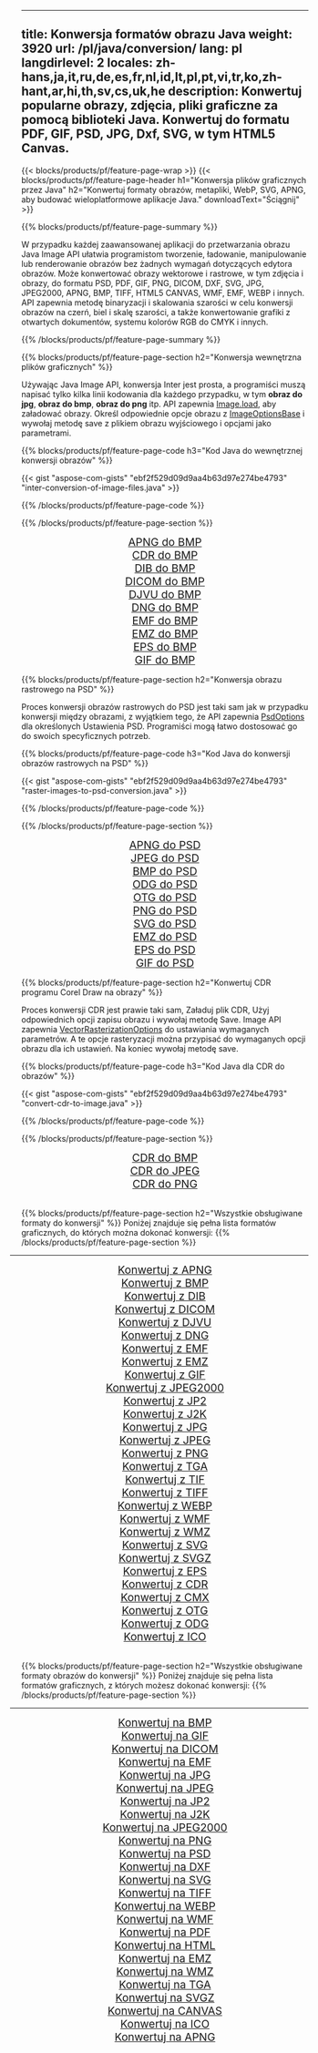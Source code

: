﻿
---
title: Konwersja formatów obrazu Java 
weight: 3920
url: /pl/java/conversion/ 
lang: pl
langdirlevel: 2
locales: zh-hans,ja,it,ru,de,es,fr,nl,id,lt,pl,pt,vi,tr,ko,zh-hant,ar,hi,th,sv,cs,uk,he
description: Konwertuj popularne obrazy, zdjęcia, pliki graficzne za pomocą biblioteki Java. Konwertuj do formatu PDF, GIF, PSD, JPG, Dxf, SVG, w tym HTML5 Canvas.
---

{{< blocks/products/pf/feature-page-wrap >}}
{{< blocks/products/pf/feature-page-header h1="Konwersja plików graficznych przez Java" h2="Konwertuj formaty obrazów, metapliki, WebP, SVG, APNG, aby budować wieloplatformowe aplikacje Java." downloadText="Ściągnij" >}}

{{% blocks/products/pf/feature-page-summary %}}

W przypadku każdej zaawansowanej aplikacji do przetwarzania obrazu Java Image API ułatwia programistom tworzenie, ładowanie, manipulowanie lub renderowanie obrazów bez żadnych wymagań dotyczących edytora obrazów. Może konwertować obrazy wektorowe i rastrowe, w tym zdjęcia i obrazy, do formatu PSD, PDF, GIF, PNG, DICOM, DXF, SVG, JPG, JPEG2000, APNG, BMP, TIFF, HTML5 CANVAS, WMF, EMF, WEBP i innych. API zapewnia metodę binaryzacji i skalowania szarości w celu konwersji obrazów na czerń, biel i skalę szarości, a także konwertowanie grafiki z otwartych dokumentów, systemu kolorów RGB do CMYK i innych.

{{% /blocks/products/pf/feature-page-summary  %}}

{{% blocks/products/pf/feature-page-section  h2="Konwersja wewnętrzna plików graficznych" %}}

Używając Java Image API, konwersja Inter jest prosta, a programiści muszą napisać tylko kilka linii kodowania dla każdego przypadku, w tym **obraz do jpg**, **obraz do bmp**, **obraz do png** itp. API zapewnia [ Image.load](https://apireference.aspose.com/imaging/java/com.aspose.imaging/Image#load-java.lang.String-), aby załadować obrazy. Określ odpowiednie opcje obrazu z [ImageOptionsBase](https://apireference.aspose.com/imaging/java/com.aspose.imaging/ImageOptionsBase) i wywołaj metodę save z plikiem obrazu wyjściowego i opcjami jako parametrami.

{{% blocks/products/pf/feature-page-code h3="Kod Java do wewnętrznej konwersji obrazów" %}}

{{< gist "aspose-com-gists" "ebf2f529d09d9aa4b63d97e274be4793" "inter-conversion-of-image-files.java" >}}

{{% /blocks/products/pf/feature-page-code  %}}

{{% /blocks/products/pf/feature-page-section %}}

<div class="container-fluid productfamilypage bg-gray">
    <div class="convertypes bg-gray agp-content section">
        <div class="container">
		<div class="row other-converters" style="gap: 10px;font-size: 19px;text-align:center;">
		   <div class="col-md-2 other-converter remove-lp remove-rp">
		      <a href="/imaging/pl/java/conversion/apng-to-bmp/" style="padding:15px;">APNG do BMP</a>
		   </div>
		   <div class="col-md-2 other-converter remove-lp remove-rp">
		      <a href="/imaging/pl/java/conversion/cdr-to-bmp/" style="padding:15px;">CDR do BMP</a>
		   </div>
		   <div class="col-md-2 other-converter remove-lp remove-rp">
		      <a href="/imaging/pl/java/conversion/dib-to-bmp/" style="padding:15px;">DIB do BMP</a>
		   </div>
		   <div class="col-md-2 other-converter remove-lp remove-rp">
		      <a href="/imaging/pl/java/conversion/dicom-to-bmp/" style="padding:15px;">DICOM do BMP</a>
		   </div>
 		   <div class="col-md-2 other-converter remove-lp remove-rp">
		      <a href="/imaging/pl/java/conversion/djvu-to-bmp/" style="padding:15px;">DJVU do BMP</a>
		   </div>
		   <div class="col-md-2 other-converter remove-lp remove-rp">
		      <a href="/imaging/pl/java/conversion/dng-to-bmp/" style="padding:15px;">DNG do BMP</a>
		   </div>
		   <div class="col-md-2 other-converter remove-lp remove-rp">
		      <a href="/imaging/pl/java/conversion/emf-to-bmp/" style="padding:15px;">EMF do BMP</a>
		   </div>
		   <div class="col-md-2 other-converter remove-lp remove-rp">
		      <a href="/imaging/pl/java/conversion/emz-to-bmp/" style="padding:15px;">EMZ do BMP</a>
		   </div>
		   <div class="col-md-2 other-converter remove-lp remove-rp">
		      <a href="/imaging/pl/java/conversion/eps-to-bmp/" style="padding:15px;">EPS do BMP</a>
		   </div>
		   <div class="col-md-2 other-converter remove-lp remove-rp">
		      <a href="/imaging/pl/java/conversion/gif-to-bmp/" style="padding:15px;">GIF do BMP</a>
		   </div>
		</div>
	</div>
    </div>
</div>

{{% blocks/products/pf/feature-page-section  h2="Konwersja obrazu rastrowego na PSD" %}}

Proces konwersji obrazów rastrowych do PSD jest taki sam jak w przypadku konwersji między obrazami, z wyjątkiem tego, że API zapewnia [PsdOptions](https://apireference.aspose.com/imaging/java/com.aspose.imaging.imageoptions/PsdOptions) dla określonych Ustawienia PSD. Programiści mogą łatwo dostosować go do swoich specyficznych potrzeb.

{{% blocks/products/pf/feature-page-code h3="Kod Java do konwersji obrazów rastrowych na PSD" %}}

{{< gist "aspose-com-gists" "ebf2f529d09d9aa4b63d97e274be4793" "raster-images-to-psd-conversion.java" >}}

{{% /blocks/products/pf/feature-page-code  %}}

{{% /blocks/products/pf/feature-page-section %}}

<div class="container-fluid productfamilypage bg-gray">
    <div class="convertypes bg-gray agp-content section">
        <div class="container">
		<div class="row other-converters" style="gap: 10px;font-size: 19px;text-align:center;">
		   <div class="col-md-2 other-converter remove-lp remove-rp">
		      <a href="/imaging/pl/java/conversion/apng-to-PSD/" style="padding:15px;">APNG do PSD</a>
		   </div>
		   <div class="col-md-2 other-converter remove-lp remove-rp">
		      <a href="/imaging/pl/java/conversion/jpeg-to-PSD/" style="padding:15px;">JPEG do PSD</a>
		   </div>
		   <div class="col-md-2 other-converter remove-lp remove-rp">
		      <a href="/imaging/pl/java/conversion/bmp-to-PSD/" style="padding:15px;">BMP do PSD</a>
		   </div>
		   <div class="col-md-2 other-converter remove-lp remove-rp">
		      <a href="/imaging/pl/java/conversion/odg-to-PSD/" style="padding:15px;">ODG do PSD</a>
		   </div>
 		   <div class="col-md-2 other-converter remove-lp remove-rp">
		      <a href="/imaging/pl/java/conversion/otg-to-PSD/" style="padding:15px;">OTG do PSD</a>
		   </div>
		   <div class="col-md-2 other-converter remove-lp remove-rp">
		      <a href="/imaging/pl/java/conversion/png-to-PSD/" style="padding:15px;">PNG do PSD</a>
		   </div>
		   <div class="col-md-2 other-converter remove-lp remove-rp">
		      <a href="/imaging/pl/java/conversion/svg-to-PSD/" style="padding:15px;">SVG do PSD</a>
		   </div>
		   <div class="col-md-2 other-converter remove-lp remove-rp">
		      <a href="/imaging/pl/java/conversion/emz-to-PSD/" style="padding:15px;">EMZ do PSD</a>
		   </div>
		   <div class="col-md-2 other-converter remove-lp remove-rp">
		      <a href="/imaging/pl/java/conversion/eps-to-PSD/" style="padding:15px;">EPS do PSD</a>
		   </div>
		   <div class="col-md-2 other-converter remove-lp remove-rp">
		      <a href="/imaging/pl/java/conversion/gif-to-PSD/" style="padding:15px;">GIF do PSD</a>
		   </div>
		</div>
	</div>
    </div>
</div>

{{% blocks/products/pf/feature-page-section  h2="Konwertuj CDR programu Corel Draw na obrazy" %}}

Proces konwersji CDR jest prawie taki sam, Załaduj plik CDR, Użyj odpowiednich opcji zapisu obrazu i wywołaj metodę Save. Image API zapewnia [VectorRasterizationOptions](https://apireference.aspose.com/imaging/java/com.aspose.imaging.imageoptions/vectorrasterizationoptions) do ustawiania wymaganych parametrów. A te opcje rasteryzacji można przypisać do wymaganych opcji obrazu dla ich ustawień. Na koniec wywołaj metodę save. 

{{% blocks/products/pf/feature-page-code h3="Kod Java dla CDR do obrazów" %}}

{{< gist "aspose-com-gists" "ebf2f529d09d9aa4b63d97e274be4793" "convert-cdr-to-image.java" >}}

{{% /blocks/products/pf/feature-page-code  %}}

{{% /blocks/products/pf/feature-page-section %}}

<div class="container-fluid productfamilypage bg-gray">
    <div class="convertypes bg-gray agp-content section">
        <div class="container">
		<div class="row other-converters" style="gap: 10px;font-size: 19px;text-align:center;">
		   <div class="col-md-2 other-converter remove-lp remove-rp">
		      <a href="/imaging/pl/java/conversion/CDR-to-bmp/" style="padding:15px;">CDR do BMP</a>
		   </div>
		   <div class="col-md-2 other-converter remove-lp remove-rp">
		      <a href="/imaging/pl/java/conversion/CDR-to-jpeg/" style="padding:15px;">CDR do JPEG</a>
		   </div>
		   <div class="col-md-2 other-converter remove-lp remove-rp">
		      <a href="/imaging/pl/java/conversion/CDR-to-png/" style="padding:15px;">CDR do PNG</a>
		   </div>		   
		</div>
	</div>
    </div>
</div>
<br/>

{{% blocks/products/pf/feature-page-section  h2="Wszystkie obsługiwane formaty do konwersji" %}}
Poniżej znajduje się pełna lista formatów graficznych, do których można dokonać konwersji:
{{% /blocks/products/pf/feature-page-section %}}
<div class="container-fluid productfamilypage bg-gray">
    <div class="convertypes bg-gray agp-content section">
        <div class="container">
                <hr style="margin-left:-20px;"/>
		<div class="row other-converters" style="gap: 10px;font-size: 19px;text-align:center;">
		    <div class='col-md-2 other-converter remove-lp remove-rp'><a href="/imaging/pl/java/conversion/from/apng/" style="padding:15px;">Konwertuj z APNG</a></div>
<div class='col-md-2 other-converter remove-lp remove-rp'><a href="/imaging/pl/java/conversion/from/bmp/" style="padding:15px;">Konwertuj z BMP</a></div>
<div class='col-md-2 other-converter remove-lp remove-rp'><a href="/imaging/pl/java/conversion/from/dib/" style="padding:15px;">Konwertuj z DIB</a></div>
<div class='col-md-2 other-converter remove-lp remove-rp'><a href="/imaging/pl/java/conversion/from/dicom/" style="padding:15px;">Konwertuj z DICOM</a></div>
<div class='col-md-2 other-converter remove-lp remove-rp'><a href="/imaging/pl/java/conversion/from/djvu/" style="padding:15px;">Konwertuj z DJVU</a></div>
<div class='col-md-2 other-converter remove-lp remove-rp'><a href="/imaging/pl/java/conversion/from/dng/" style="padding:15px;">Konwertuj z DNG</a></div>
<div class='col-md-2 other-converter remove-lp remove-rp'><a href="/imaging/pl/java/conversion/from/emf/" style="padding:15px;">Konwertuj z EMF</a></div>
<div class='col-md-2 other-converter remove-lp remove-rp'><a href="/imaging/pl/java/conversion/from/emz/" style="padding:15px;">Konwertuj z EMZ</a></div>
<div class='col-md-2 other-converter remove-lp remove-rp'><a href="/imaging/pl/java/conversion/from/gif/" style="padding:15px;">Konwertuj z GIF</a></div>
<div class='col-md-2 other-converter remove-lp remove-rp'><a href="/imaging/pl/java/conversion/from/jpeg2000/" style="padding:15px;">Konwertuj z JPEG2000</a></div>
<div class='col-md-2 other-converter remove-lp remove-rp'><a href="/imaging/pl/java/conversion/from/jp2/" style="padding:15px;">Konwertuj z JP2</a></div>
<div class='col-md-2 other-converter remove-lp remove-rp'><a href="/imaging/pl/java/conversion/from/j2k/" style="padding:15px;">Konwertuj z J2K</a></div>
<div class='col-md-2 other-converter remove-lp remove-rp'><a href="/imaging/pl/java/conversion/from/jpg/" style="padding:15px;">Konwertuj z JPG</a></div>
<div class='col-md-2 other-converter remove-lp remove-rp'><a href="/imaging/pl/java/conversion/from/jpeg/" style="padding:15px;">Konwertuj z JPEG</a></div>
<div class='col-md-2 other-converter remove-lp remove-rp'><a href="/imaging/pl/java/conversion/from/png/" style="padding:15px;">Konwertuj z PNG</a></div>
<div class='col-md-2 other-converter remove-lp remove-rp'><a href="/imaging/pl/java/conversion/from/tga/" style="padding:15px;">Konwertuj z TGA</a></div>
<div class='col-md-2 other-converter remove-lp remove-rp'><a href="/imaging/pl/java/conversion/from/tif/" style="padding:15px;">Konwertuj z TIF</a></div>
<div class='col-md-2 other-converter remove-lp remove-rp'><a href="/imaging/pl/java/conversion/from/tiff/" style="padding:15px;">Konwertuj z TIFF</a></div>
<div class='col-md-2 other-converter remove-lp remove-rp'><a href="/imaging/pl/java/conversion/from/webp/" style="padding:15px;">Konwertuj z WEBP</a></div>
<div class='col-md-2 other-converter remove-lp remove-rp'><a href="/imaging/pl/java/conversion/from/wmf/" style="padding:15px;">Konwertuj z WMF</a></div>
<div class='col-md-2 other-converter remove-lp remove-rp'><a href="/imaging/pl/java/conversion/from/wmz/" style="padding:15px;">Konwertuj z WMZ</a></div>
<div class='col-md-2 other-converter remove-lp remove-rp'><a href="/imaging/pl/java/conversion/from/svg/" style="padding:15px;">Konwertuj z SVG</a></div>
<div class='col-md-2 other-converter remove-lp remove-rp'><a href="/imaging/pl/java/conversion/from/svgz/" style="padding:15px;">Konwertuj z SVGZ</a></div>
<div class='col-md-2 other-converter remove-lp remove-rp'><a href="/imaging/pl/java/conversion/from/eps/" style="padding:15px;">Konwertuj z EPS</a></div>
<div class='col-md-2 other-converter remove-lp remove-rp'><a href="/imaging/pl/java/conversion/from/cdr/" style="padding:15px;">Konwertuj z CDR</a></div>
<div class='col-md-2 other-converter remove-lp remove-rp'><a href="/imaging/pl/java/conversion/from/cmx/" style="padding:15px;">Konwertuj z CMX</a></div>
<div class='col-md-2 other-converter remove-lp remove-rp'><a href="/imaging/pl/java/conversion/from/otg/" style="padding:15px;">Konwertuj z OTG</a></div>
<div class='col-md-2 other-converter remove-lp remove-rp'><a href="/imaging/pl/java/conversion/from/odg/" style="padding:15px;">Konwertuj z ODG</a></div>
<div class='col-md-2 other-converter remove-lp remove-rp'><a href="/imaging/pl/java/conversion/from/ico/" style="padding:15px;">Konwertuj z ICO</a></div>
                </div>
        </div>
    </div>
</div>
<br/>

{{% blocks/products/pf/feature-page-section  h2="Wszystkie obsługiwane formaty obrazów do konwersji" %}}
Poniżej znajduje się pełna lista formatów graficznych, z których możesz dokonać konwersji:
{{% /blocks/products/pf/feature-page-section %}}
<div class="container-fluid productfamilypage bg-gray">
    <div class="convertypes bg-gray agp-content section">
        <div class="container">
	        <hr style="margin-left:-20px;"/>
		<div class="row other-converters" style="gap: 10px;font-size: 19px;text-align:center;">
		    <div class='col-md-2 other-converter remove-lp remove-rp'><a href="/imaging/pl/java/conversion/to/bmp/" style="padding:15px;">Konwertuj na BMP</a></div>
<div class='col-md-2 other-converter remove-lp remove-rp'><a href="/imaging/pl/java/conversion/to/gif/" style="padding:15px;">Konwertuj na GIF</a></div>
<div class='col-md-2 other-converter remove-lp remove-rp'><a href="/imaging/pl/java/conversion/to/dicom/" style="padding:15px;">Konwertuj na DICOM</a></div>
<div class='col-md-2 other-converter remove-lp remove-rp'><a href="/imaging/pl/java/conversion/to/emf/" style="padding:15px;">Konwertuj na EMF</a></div>
<div class='col-md-2 other-converter remove-lp remove-rp'><a href="/imaging/pl/java/conversion/to/jpg/" style="padding:15px;">Konwertuj na JPG</a></div>
<div class='col-md-2 other-converter remove-lp remove-rp'><a href="/imaging/pl/java/conversion/to/jpeg/" style="padding:15px;">Konwertuj na JPEG</a></div>
<div class='col-md-2 other-converter remove-lp remove-rp'><a href="/imaging/pl/java/conversion/to/jp2/" style="padding:15px;">Konwertuj na JP2</a></div>
<div class='col-md-2 other-converter remove-lp remove-rp'><a href="/imaging/pl/java/conversion/to/j2k/" style="padding:15px;">Konwertuj na J2K</a></div>
<div class='col-md-2 other-converter remove-lp remove-rp'><a href="/imaging/pl/java/conversion/to/jpeg2000/" style="padding:15px;">Konwertuj na JPEG2000</a></div>
<div class='col-md-2 other-converter remove-lp remove-rp'><a href="/imaging/pl/java/conversion/to/png/" style="padding:15px;">Konwertuj na PNG</a></div>
<div class='col-md-2 other-converter remove-lp remove-rp'><a href="/imaging/pl/java/conversion/to/psd/" style="padding:15px;">Konwertuj na PSD</a></div>
<div class='col-md-2 other-converter remove-lp remove-rp'><a href="/imaging/pl/java/conversion/to/dxf/" style="padding:15px;">Konwertuj na DXF</a></div>
<div class='col-md-2 other-converter remove-lp remove-rp'><a href="/imaging/pl/java/conversion/to/svg/" style="padding:15px;">Konwertuj na SVG</a></div>
<div class='col-md-2 other-converter remove-lp remove-rp'><a href="/imaging/pl/java/conversion/to/tiff/" style="padding:15px;">Konwertuj na TIFF</a></div>
<div class='col-md-2 other-converter remove-lp remove-rp'><a href="/imaging/pl/java/conversion/to/webp/" style="padding:15px;">Konwertuj na WEBP</a></div>
<div class='col-md-2 other-converter remove-lp remove-rp'><a href="/imaging/pl/java/conversion/to/wmf/" style="padding:15px;">Konwertuj na WMF</a></div>
<div class='col-md-2 other-converter remove-lp remove-rp'><a href="/imaging/pl/java/conversion/to/pdf/" style="padding:15px;">Konwertuj na PDF</a></div>
<div class='col-md-2 other-converter remove-lp remove-rp'><a href="/imaging/pl/java/conversion/to/html/" style="padding:15px;">Konwertuj na HTML</a></div>
<div class='col-md-2 other-converter remove-lp remove-rp'><a href="/imaging/pl/java/conversion/to/emz/" style="padding:15px;">Konwertuj na EMZ</a></div>
<div class='col-md-2 other-converter remove-lp remove-rp'><a href="/imaging/pl/java/conversion/to/wmz/" style="padding:15px;">Konwertuj na WMZ</a></div>
<div class='col-md-2 other-converter remove-lp remove-rp'><a href="/imaging/pl/java/conversion/to/tga/" style="padding:15px;">Konwertuj na TGA</a></div>
<div class='col-md-2 other-converter remove-lp remove-rp'><a href="/imaging/pl/java/conversion/to/svgz/" style="padding:15px;">Konwertuj na SVGZ</a></div>
<div class='col-md-2 other-converter remove-lp remove-rp'><a href="/imaging/pl/java/conversion/to/canvas/" style="padding:15px;">Konwertuj na CANVAS</a></div>
<div class='col-md-2 other-converter remove-lp remove-rp'><a href="/imaging/pl/java/conversion/to/ico/" style="padding:15px;">Konwertuj na ICO</a></div>
<div class='col-md-2 other-converter remove-lp remove-rp'><a href="/imaging/pl/java/conversion/to/apng/" style="padding:15px;">Konwertuj na APNG</a></div>
                </div>
        </div>
    </div>
</div>

